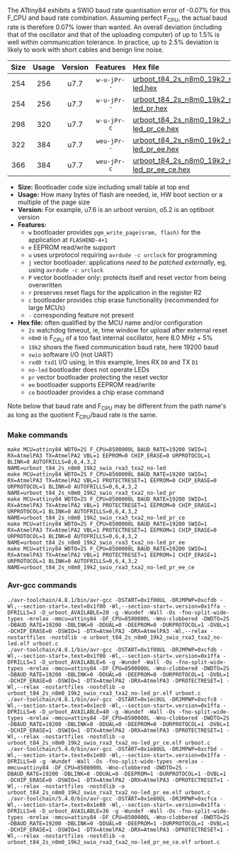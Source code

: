 The ATtiny84 exhibits a SWIO baud rate quantisation error of -0.07% for this F_CPU and baud rate combination. Assuming perfect F<sub>CPU</sub>, the actual baud rate is therefore 0.07% lower than wanted. An overall deviation (including that of the oscillator and that of the uploading computer) of up to 1.5% is well within communication tolerance. In practice, up to 2.5% deviation is likely to work with short cables and benign line noise.

|Size|Usage|Version|Features|Hex file|
|:-:|:-:|:-:|:-:|:--|
|254|256|u7.7|`w-u-jPr--`|[urboot_t84_2s_n8m0_19k2_swio_rxa3_txa2_no-led.hex](https://raw.githubusercontent.com/stefanrueger/urboot.hex/main/boards/luminet/attiny84/watchdog_2_s/internal_oscillator_n%2B6.25%25/%2B8m000000_hz/%2B%2B19k2_baud/swio_rxa3_txa2/no-led/urboot_t84_2s_n8m0_19k2_swio_rxa3_txa2_no-led.hex)|
|254|256|u7.7|`w-u-jPr--`|[urboot_t84_2s_n8m0_19k2_swio_rxa3_txa2_no-led_pr.hex](https://raw.githubusercontent.com/stefanrueger/urboot.hex/main/boards/luminet/attiny84/watchdog_2_s/internal_oscillator_n%2B6.25%25/%2B8m000000_hz/%2B%2B19k2_baud/swio_rxa3_txa2/no-led/urboot_t84_2s_n8m0_19k2_swio_rxa3_txa2_no-led_pr.hex)|
|298|320|u7.7|`w-u-jPr-c`|[urboot_t84_2s_n8m0_19k2_swio_rxa3_txa2_no-led_pr_ce.hex](https://raw.githubusercontent.com/stefanrueger/urboot.hex/main/boards/luminet/attiny84/watchdog_2_s/internal_oscillator_n%2B6.25%25/%2B8m000000_hz/%2B%2B19k2_baud/swio_rxa3_txa2/no-led/urboot_t84_2s_n8m0_19k2_swio_rxa3_txa2_no-led_pr_ce.hex)|
|322|384|u7.7|`weu-jPr--`|[urboot_t84_2s_n8m0_19k2_swio_rxa3_txa2_no-led_pr_ee.hex](https://raw.githubusercontent.com/stefanrueger/urboot.hex/main/boards/luminet/attiny84/watchdog_2_s/internal_oscillator_n%2B6.25%25/%2B8m000000_hz/%2B%2B19k2_baud/swio_rxa3_txa2/no-led/urboot_t84_2s_n8m0_19k2_swio_rxa3_txa2_no-led_pr_ee.hex)|
|366|384|u7.7|`weu-jPr-c`|[urboot_t84_2s_n8m0_19k2_swio_rxa3_txa2_no-led_pr_ee_ce.hex](https://raw.githubusercontent.com/stefanrueger/urboot.hex/main/boards/luminet/attiny84/watchdog_2_s/internal_oscillator_n%2B6.25%25/%2B8m000000_hz/%2B%2B19k2_baud/swio_rxa3_txa2/no-led/urboot_t84_2s_n8m0_19k2_swio_rxa3_txa2_no-led_pr_ee_ce.hex)|

- **Size:** Bootloader code size including small table at top end
- **Usage:** How many bytes of flash are needed, ie, HW boot section or a multiple of the page size
- **Version:** For example, u7.6 is an urboot version, o5.2 is an optiboot version
- **Features:**
  + `w` bootloader provides `pgm_write_page(sram, flash)` for the application at `FLASHEND-4+1`
  + `e` EEPROM read/write support
  + `u` uses urprotocol requiring `avrdude -c urclock` for programming
  + `j` vector bootloader: applications *need to be patched externally*, eg, using `avrdude -c urclock`
  + `P` vector bootloader only: protects itself and reset vector from being overwritten
  + `r` preserves reset flags for the application in the register R2
  + `c` bootloader provides chip erase functionality (recommended for large MCUs)
  + `-` corresponding feature not present
- **Hex file:** often qualified by the MCU name and/or configuration
  + `2s` watchdog timeout, ie, time window for upload after external reset
  + `n8m0` is F<sub>CPU</sub> of a too fast internal oscillator, here 8.0 MHz + 5%
  + `19k2` shows the fixed communication baud rate, here 19200 baud
  + `swio` software I/O (not UART)
  + `rxd0 txd1` I/O using, in this example, lines RX `D0` and TX `D1`
  + `no-led` bootloader does not operate LEDs
  + `pr` vector bootloader protecting the reset vector
  + `ee` bootloader supports EEPROM read/write
  + `ce` bootloader provides a chip erase command


Note below that baud rate and F<sub>CPU</sub> may be different from the path name's as long as the quotient F<sub>CPU</sub>/baud rate is the same.

### Make commands
```
make MCU=attiny84 WDTO=2S F_CPU=8500000L BAUD_RATE=19200 SWIO=1 RX=AtmelPA3 TX=AtmelPA2 VBL=1 EEPROM=0 CHIP_ERASE=0 URPROTOCOL=1 BLINK=0 AUTOFRILLS=0,6,4,3,2 NAME=urboot_t84_2s_n8m0_19k2_swio_rxa3_txa2_no-led
make MCU=attiny84 WDTO=2S F_CPU=8500000L BAUD_RATE=19200 SWIO=1 RX=AtmelPA3 TX=AtmelPA2 VBL=1 PROTECTRESET=1 EEPROM=0 CHIP_ERASE=0 URPROTOCOL=1 BLINK=0 AUTOFRILLS=0,6,4,3,2 NAME=urboot_t84_2s_n8m0_19k2_swio_rxa3_txa2_no-led_pr
make MCU=attiny84 WDTO=2S F_CPU=8500000L BAUD_RATE=19200 SWIO=1 RX=AtmelPA3 TX=AtmelPA2 VBL=1 PROTECTRESET=1 EEPROM=0 CHIP_ERASE=1 URPROTOCOL=1 BLINK=0 AUTOFRILLS=0,6,4,3,2 NAME=urboot_t84_2s_n8m0_19k2_swio_rxa3_txa2_no-led_pr_ce
make MCU=attiny84 WDTO=2S F_CPU=8500000L BAUD_RATE=19200 SWIO=1 RX=AtmelPA3 TX=AtmelPA2 VBL=1 PROTECTRESET=1 EEPROM=1 CHIP_ERASE=0 URPROTOCOL=1 BLINK=0 AUTOFRILLS=0,6,4,3,2 NAME=urboot_t84_2s_n8m0_19k2_swio_rxa3_txa2_no-led_pr_ee
make MCU=attiny84 WDTO=2S F_CPU=8500000L BAUD_RATE=19200 SWIO=1 RX=AtmelPA3 TX=AtmelPA2 VBL=1 PROTECTRESET=1 EEPROM=1 CHIP_ERASE=1 URPROTOCOL=1 BLINK=0 AUTOFRILLS=0,6,4,3,2 NAME=urboot_t84_2s_n8m0_19k2_swio_rxa3_txa2_no-led_pr_ee_ce
```

### Avr-gcc commands
```
./avr-toolchain/4.8.1/bin/avr-gcc -DSTART=0x1f00UL -DRJMPWP=0xcfdb -Wl,--section-start=.text=0x1f00 -Wl,--section-start=.version=0x1ffa -DFRILLS=3 -D_urboot_AVAILABLE=20 -g -Wundef -Wall -Os -fno-split-wide-types -mrelax -mmcu=attiny84 -DF_CPU=8500000L -Wno-clobbered -DWDTO=2S -DBAUD_RATE=19200 -DBLINK=0 -DDUAL=0 -DEEPROM=0 -DURPROTOCOL=1 -DVBL=1 -DCHIP_ERASE=0 -DSWIO=1 -DTX=AtmelPA2 -DRX=AtmelPA3 -Wl,--relax -nostartfiles -nostdlib -o urboot_t84_2s_n8m0_19k2_swio_rxa3_txa2_no-led.elf urboot.c
./avr-toolchain/4.8.1/bin/avr-gcc -DSTART=0x1f00UL -DRJMPWP=0xcfdb -Wl,--section-start=.text=0x1f00 -Wl,--section-start=.version=0x1ffa -DFRILLS=3 -D_urboot_AVAILABLE=6 -g -Wundef -Wall -Os -fno-split-wide-types -mrelax -mmcu=attiny84 -DF_CPU=8500000L -Wno-clobbered -DWDTO=2S -DBAUD_RATE=19200 -DBLINK=0 -DDUAL=0 -DEEPROM=0 -DURPROTOCOL=1 -DVBL=1 -DCHIP_ERASE=0 -DSWIO=1 -DTX=AtmelPA2 -DRX=AtmelPA3 -DPROTECTRESET=1 -Wl,--relax -nostartfiles -nostdlib -o urboot_t84_2s_n8m0_19k2_swio_rxa3_txa2_no-led_pr.elf urboot.c
./avr-toolchain/4.8.1/bin/avr-gcc -DSTART=0x1ec0UL -DRJMPWP=0xcfc8 -Wl,--section-start=.text=0x1ec0 -Wl,--section-start=.version=0x1ffa -DFRILLS=6 -D_urboot_AVAILABLE=40 -g -Wundef -Wall -Os -fno-split-wide-types -mrelax -mmcu=attiny84 -DF_CPU=8500000L -Wno-clobbered -DWDTO=2S -DBAUD_RATE=19200 -DBLINK=0 -DDUAL=0 -DEEPROM=0 -DURPROTOCOL=1 -DVBL=1 -DCHIP_ERASE=1 -DSWIO=1 -DTX=AtmelPA2 -DRX=AtmelPA3 -DPROTECTRESET=1 -Wl,--relax -nostartfiles -nostdlib -o urboot_t84_2s_n8m0_19k2_swio_rxa3_txa2_no-led_pr_ce.elf urboot.c
./avr-toolchain/5.4.0/bin/avr-gcc -DSTART=0x1e80UL -DRJMPWP=0xcfbd -Wl,--section-start=.text=0x1e80 -Wl,--section-start=.version=0x1ffa -DFRILLS=0 -g -Wundef -Wall -Os -fno-split-wide-types -mrelax -mmcu=attiny84 -DF_CPU=8500000L -Wno-clobbered -DWDTO=2S -DBAUD_RATE=19200 -DBLINK=0 -DDUAL=0 -DEEPROM=1 -DURPROTOCOL=1 -DVBL=1 -DCHIP_ERASE=0 -DSWIO=1 -DTX=AtmelPA2 -DRX=AtmelPA3 -DPROTECTRESET=1 -Wl,--relax -nostartfiles -nostdlib -o urboot_t84_2s_n8m0_19k2_swio_rxa3_txa2_no-led_pr_ee.elf urboot.c
./avr-toolchain/5.4.0/bin/avr-gcc -DSTART=0x1e80UL -DRJMPWP=0xcfca -Wl,--section-start=.text=0x1e80 -Wl,--section-start=.version=0x1ffa -DFRILLS=6 -D_urboot_AVAILABLE=36 -g -Wundef -Wall -Os -fno-split-wide-types -mrelax -mmcu=attiny84 -DF_CPU=8500000L -Wno-clobbered -DWDTO=2S -DBAUD_RATE=19200 -DBLINK=0 -DDUAL=0 -DEEPROM=1 -DURPROTOCOL=1 -DVBL=1 -DCHIP_ERASE=1 -DSWIO=1 -DTX=AtmelPA2 -DRX=AtmelPA3 -DPROTECTRESET=1 -Wl,--relax -nostartfiles -nostdlib -o urboot_t84_2s_n8m0_19k2_swio_rxa3_txa2_no-led_pr_ee_ce.elf urboot.c
```


